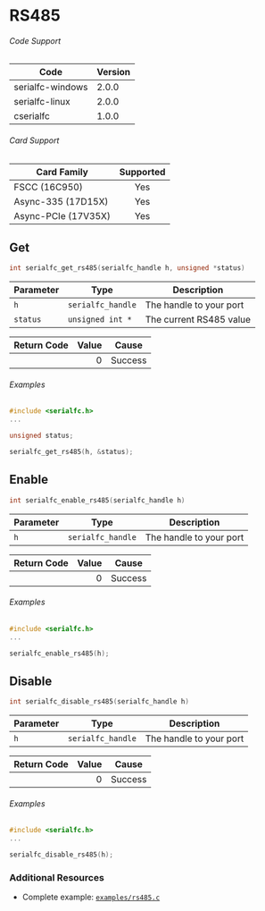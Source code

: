 # RS485

###### Code Support
| Code | Version |
| ---- | ------- |
| serialfc-windows | 2.0.0 |
| serialfc-linux | 2.0.0 |
| cserialfc | 1.0.0 |

###### Card Support
| Card Family | Supported |
| ----------- |:-----:|
| FSCC (16C950) | Yes |
| Async-335 (17D15X) | Yes |
| Async-PCIe (17V35X) | Yes |


## Get
```c
int serialfc_get_rs485(serialfc_handle h, unsigned *status)
```

| Parameter | Type | Description |
| --------- | ---- | ----------- |
| `h` | `serialfc_handle` | The handle to your port |
| `status` | `unsigned int *` | The current RS485 value |

| Return Code | Value | Cause |
| ----------- | -----:| ----- |
| | 0 | Success |

###### Examples
```c
#include <serialfc.h>
...

unsigned status;

serialfc_get_rs485(h, &status);
```


## Enable
```c
int serialfc_enable_rs485(serialfc_handle h)
```

| Parameter | Type | Description |
| --------- | ---- | ----------- |
| `h` | `serialfc_handle` | The handle to your port |

| Return Code | Value | Cause |
| ----------- | -----:| ----- |
| | 0 | Success |

###### Examples
```c
#include <serialfc.h>
...

serialfc_enable_rs485(h);
```


## Disable
```c
int serialfc_disable_rs485(serialfc_handle h)
```

| Parameter | Type | Description |
| --------- | ---- | ----------- |
| `h` | `serialfc_handle` | The handle to your port |

| Return Code | Value | Cause |
| ----------- | -----:| ----- |
| | 0 | Success |

###### Examples
```c
#include <serialfc.h>
...

serialfc_disable_rs485(h);
```


### Additional Resources
- Complete example: [`examples/rs485.c`](../examples/rs485.c)
